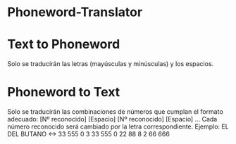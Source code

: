 # Phoneword-Translator
# Text to Phoneword
Solo se traducirán las letras (mayúsculas y minúsculas) y los espacios.
# Phoneword to Text
Solo se traducirán las combinaciones de números que cumplan el formato adecuado:
[Nº reconocido] [Espacio] [Nº reconocido] [Espacio] ...
Cada número reconocido será cambiado por la letra correspondiente.
Ejemplo:
EL DEL BUTANO <-> 33 555 0 3 33 555 0 22 88 8 2 66 666
